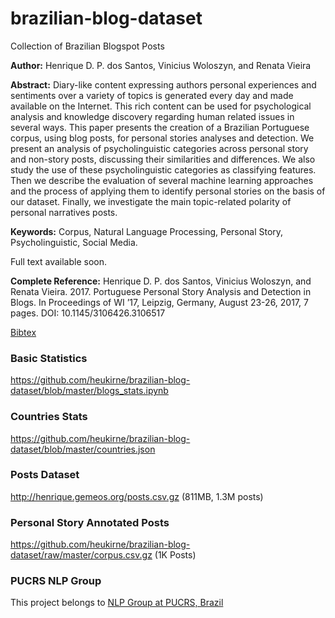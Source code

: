 # brazilian-blog-dataset
Collection of Brazilian Blogspot Posts

**Author:** Henrique D. P. dos Santos, Vinicius Woloszyn, and Renata Vieira

**Abstract:** Diary-like content expressing authors personal experiences and sentiments over a variety of topics is generated every day and made available on the Internet. This rich content can be used for psychological analysis and knowledge discovery regarding human related issues in several ways. This paper presents the creation of a Brazilian Portuguese corpus, using blog posts, for personal stories analyses and detection. We present an analysis of psycholinguistic categories across personal story and non-story posts, discussing their similarities and differences. We also study the use of these psycholinguistic categories as classifying features. Then we describe the evaluation of several machine learning approaches and the process of applying them to identify personal stories on the basis of our dataset. Finally, we investigate the main topic-related polarity of personal narratives posts.

**Keywords:** Corpus, Natural Language Processing, Personal Story, Psycholinguistic, Social Media.

Full text available soon.

**Complete Reference:** Henrique D. P. dos Santos, Vinicius Woloszyn, and Renata Vieira. 2017. Portuguese Personal Story Analysis and Detection in Blogs. In Proceedings of WI ’17, Leipzig, Germany, August 23-26, 2017, 7 pages. DOI: 10.1145/3106426.3106517

[Bibtex](https://raw.githubusercontent.com/heukirne/brazilian-blog-dataset/master/santos2017portuguese.bib)

### Basic Statistics
https://github.com/heukirne/brazilian-blog-dataset/blob/master/blogs_stats.ipynb

### Countries Stats
https://github.com/heukirne/brazilian-blog-dataset/blob/master/countries.json

### Posts Dataset
http://henrique.gemeos.org/posts.csv.gz (811MB, 1.3M posts)

### Personal Story Annotated Posts
https://github.com/heukirne/brazilian-blog-dataset/raw/master/corpus.csv.gz (1K Posts)

### PUCRS NLP Group
This project belongs to [NLP Group at PUCRS, Brazil](http://www.inf.pucrs.br/linatural/)
